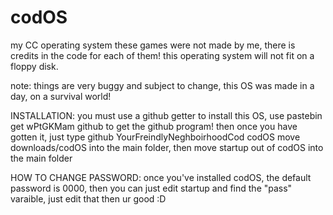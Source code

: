# codOS
my CC operating system
these games were not made by me, there is credits in the code for each of them!
this operating system will not fit on a floppy disk.

note: things are very buggy and subject to change, this OS was made in a day, on a survival world!

INSTALLATION:
you must use a github getter to install this OS, use pastebin get wPtGKMam github to get the github program!
then once you have gotten it, just type github YourFreindlyNeghboirhoodCod codOS
move downloads/codOS into the main folder, then move startup out of codOS into the main folder

HOW TO CHANGE PASSWORD:
once you've installed codOS, the default password is 0000, then you can just edit startup and find the "pass" varaible, just edit that then ur good :D
